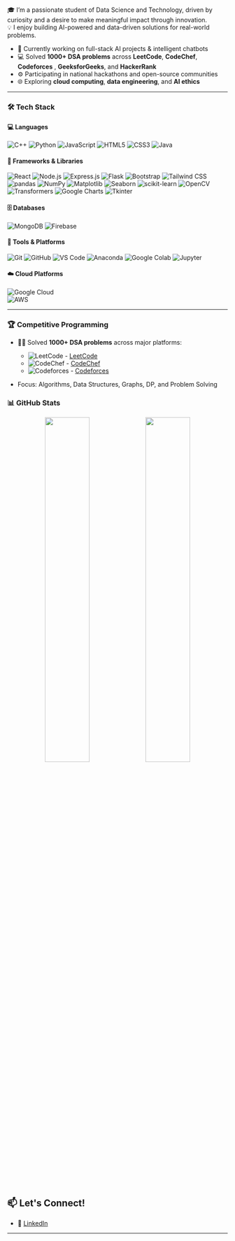 🎓 I’m a passionate student of Data Science and Technology, driven by curiosity and a desire to make meaningful impact through innovation.  
💡 I enjoy building AI-powered and data-driven solutions for real-world problems. 
- 🔭 Currently working on full-stack AI projects & intelligent chatbots  
- 💻 Solved **1000+ DSA problems** across **LeetCode**, **CodeChef**, **Codeforces** , **GeeksforGeeks**, and **HackerRank**
- ⚙️ Participating in national hackathons and open-source communities  
- 🌐 Exploring **cloud computing**, **data engineering**, and **AI ethics**


---
### 🛠️ Tech Stack

#### 💻 Languages  
![C++](https://img.shields.io/badge/-C++-00599C?logo=c%2b%2b&logoColor=white)  ![Python](https://img.shields.io/badge/-Python-3776AB?logo=python&logoColor=white)   ![JavaScript](https://img.shields.io/badge/-JavaScript-F7DF1E?logo=javascript&logoColor=black)  ![HTML5](https://img.shields.io/badge/-HTML5-E34F26?logo=html5&logoColor=white)  ![CSS3](https://img.shields.io/badge/-CSS3-1572B6?logo=css3&logoColor=white)  ![Java](https://img.shields.io/badge/-Java-007396?logo=java&logoColor=white)

#### 🧩 Frameworks & Libraries  
![React](https://img.shields.io/badge/-React-61DAFB?logo=react&logoColor=black)  ![Node.js](https://img.shields.io/badge/-Node.js-339933?logo=node.js&logoColor=white)  ![Express.js](https://img.shields.io/badge/-Express.js-000000?logo=express&logoColor=white)  ![Flask](https://img.shields.io/badge/-Flask-000000?logo=flask&logoColor=white)  ![Bootstrap](https://img.shields.io/badge/-Bootstrap-563D7C?logo=bootstrap&logoColor=white)  ![Tailwind CSS](https://img.shields.io/badge/-Tailwind_CSS-38B2AC?logo=tailwind-css&logoColor=white)  ![pandas](https://img.shields.io/badge/-pandas-150458?logo=pandas&logoColor=white)  ![NumPy](https://img.shields.io/badge/-NumPy-013243?logo=numpy&logoColor=white)  ![Matplotlib](https://img.shields.io/badge/-Matplotlib-11557C?logo=python&logoColor=white)  ![Seaborn](https://img.shields.io/badge/-Seaborn-4B8BBE?logo=python&logoColor=white)  ![scikit-learn](https://img.shields.io/badge/-Scikit--Learn-F7931E?logo=scikit-learn&logoColor=white)  ![OpenCV](https://img.shields.io/badge/-OpenCV-5C3EE8?logo=opencv&logoColor=white)  ![Transformers](https://img.shields.io/badge/-Transformers-FF6B81?logo=huggingface&logoColor=white)  ![Google Charts](https://img.shields.io/badge/-Google%20Charts-4285F4?logo=google&logoColor=white)  ![Tkinter](https://img.shields.io/badge/-Tkinter-FFCC00?logo=python&logoColor=black)

#### 🗄️ Databases  
![MongoDB](https://img.shields.io/badge/-MongoDB-47A248?logo=mongodb&logoColor=white)  ![Firebase](https://img.shields.io/badge/-Firebase-FFCA28?logo=firebase&logoColor=black)

#### 🔧 Tools & Platforms  
![Git](https://img.shields.io/badge/-Git-F05032?logo=git&logoColor=white)  ![GitHub](https://img.shields.io/badge/-GitHub-181717?logo=github&logoColor=white)  ![VS Code](https://img.shields.io/badge/-VS%20Code-007ACC?logo=visual-studio-code&logoColor=white)  ![Anaconda](https://img.shields.io/badge/-Anaconda-44A833?logo=anaconda&logoColor=white)  ![Google Colab](https://img.shields.io/badge/-Google%20Colab-F9AB00?logo=googlecolab&logoColor=black)  ![Jupyter](https://img.shields.io/badge/-Jupyter-F37626?logo=jupyter&logoColor=white)


#### ☁️ Cloud Platforms  
![Google Cloud](https://img.shields.io/badge/-Google%20Cloud-4285F4?logo=googlecloud&logoColor=white)  
![AWS](https://img.shields.io/badge/-AWS-232F3E?logo=amazon-aws&logoColor=white)

---
### 🏆 Competitive Programming

- 👩‍💻 Solved **1000+ DSA problems** across major platforms:
  - ![LeetCode](https://img.shields.io/badge/-LeetCode-FFA116?logo=leetcode&logoColor=black) - [LeetCode](https://leetcode.com/Nithya_Sri_S)  
  - ![CodeChef](https://img.shields.io/badge/-CodeChef-5B4638?logo=codechef&logoColor=white) - [CodeChef](https://www.codechef.com/users/nithyasri_29)   
  - ![Codeforces](https://img.shields.io/badge/-Codeforces-1F8ACB?logo=codeforces&logoColor=white) - [Codeforces](https://codeforces.com/profile/nithya_29005) 

- Focus: Algorithms, Data Structures, Graphs, DP, and Problem Solving

### 📊 GitHub Stats

<p align="center">
<img src="https://github-readme-stats.vercel.app/api?username=Nithya2900&show_icons=true&theme=radical" width="45%"/>
<img src="https://github-readme-streak-stats.herokuapp.com/?user=Nithya2900&theme=radical" width="45%"/>
</p>


## 📫 Let's Connect!

- 💼 [LinkedIn](https://www.linkedin.com/in/nithya-sri-sivakumar-028653290/)
---
